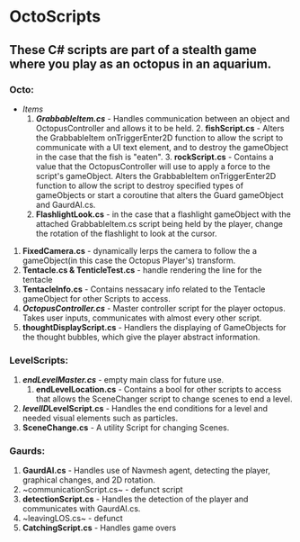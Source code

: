 # OctoScripts
## These C# scripts are part of a stealth game where you play as an octopus in an aquarium.
### Octo:
 - *Items*
    1. ***GrabbableItem.cs*** - Handles communication between an object and OctopusController and allows it to be held.
        2. **fishScript.cs** - Alters the GrabbableItem onTriggerEnter2D function to allow the script to communicate with a UI text element, and to destroy the gameObject in the case that the fish is "eaten".
        3. **rockScript.cs** - Contains a value that the OctopusController will use to apply a force to the script's gameObject. Alters the GrabbableItem onTriggerEnter2D function to allow the script to destroy specified types of gameObjects or start a coroutine that alters the Guard gameObject and GaurdAI.cs.
    2. **FlashlightLook.cs** - in the case that a flashlight gameObject with the attached GrabbableItem.cs script being held by the player, change the rotation of the flashlight to look at the cursor.
 1. **FixedCamera.cs** - dynamically lerps the camera to follow the a gameObject(in this case the Octopus Player's) transform.
 2. **Tentacle.cs & TenticleTest.cs** - handle rendering the line for the tentacle
 3. **TentacleInfo.cs** - Contains nessacary info related to the Tentacle gameObject for other Scripts to access.
 4. ***OctopusController.cs*** - Master controller script for the player octopus. Takes user inputs, communicates with almost every other script.
 5. **thoughtDisplayScript.cs** - Handlers the displaying of GameObjects for the thought bubbles, which give the player abstract information.
### LevelScripts:
1. ***endLevelMaster.cs*** - empty main class for future use.
    1. **endLevelLocation.cs** - Contains a bool for other scripts to access that allows the SceneChanger script to change scenes to end a level.
2. ***levelID*LevelScript.cs** - Handles the end conditions for a level and needed visual elements such as particles.
3. **SceneChange.cs** - A utility Script for changing Scenes.
### Gaurds:
1. **GaurdAI.cs** - Handles use of Navmesh agent, detecting the player, graphical changes, and 2D rotation.
2. ~communicationScript.cs~ - defunct script
3. **detectionScript.cs** - Handles the detection of the player and communicates with GaurdAI.cs.
4. ~leavingLOS.cs~ - defunct
5. **CatchingScript.cs** - Handles game overs